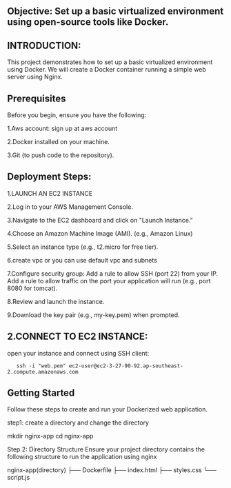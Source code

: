 Objective:  Set up a basic virtualized environment using open-source tools like Docker.
--------------------------------------------------------------------------------------------------------
INTRODUCTION:
--------------------------------------------------------------------------------------------------
This project demonstrates how to set up a basic virtualized environment using Docker. We will create a Docker container running a simple web server using Nginx.

Prerequisites
------------------------------------------------------------------------------------------------
Before you begin, ensure you have the following:

1.Aws account: sign up at aws account

2.Docker installed on your machine.

3.Git (to push code to the repository).

Deployment Steps:
------------------------------------------------------------------------------------------------
1.LAUNCH AN EC2 INSTANCE

2.Log in to your AWS Management Console.

3.Navigate to the EC2 dashboard and click on "Launch Instance."

4.Choose an Amazon Machine Image (AMI). (e.g., Amazon Linux)

5.Select an instance type (e.g., t2.micro for free tier).

6.create vpc or you can use default vpc and subnets

7.Configure security group: Add a rule to allow SSH (port 22) from your IP. Add a rule to allow traffic on the port your application will run (e.g., port 8080 for tomcat).

8.Review and launch the instance.

9.Download the key pair (e.g., my-key.pem) when prompted.

2.CONNECT TO EC2 INSTANCE:
---------------------------------------------------------------------------------------------------
open your instance and connect using SSH client:

       ssh -i "web.pem" ec2-user@ec2-3-27-90-92.ap-southeast-2.compute.amazonaws.com

Getting Started
-------------------------------------------------------------------------------------------------
Follow these steps to create and run your Dockerized web application.

step1: create a directory and change the directory

   mkdir nginx-app
    cd nginx-app
   
Step 2: Directory Structure
Ensure your project directory contains the following structure to run the application using nginx


  nginx-app(directory)
    ├── Dockerfile
    ├── index.html
    ├── styles.css
    └── script.js













